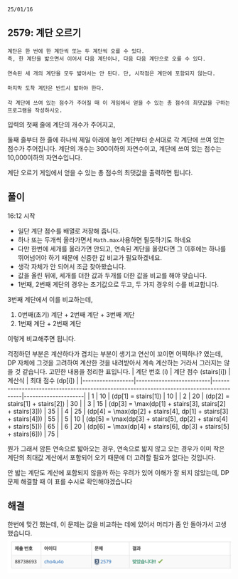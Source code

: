 `25/01/16`

## 2579: 계단 오르기

```
계단은 한 번에 한 계단씩 또는 두 계단씩 오를 수 있다.
즉, 한 계단을 밟으면서 이어서 다음 계단이나, 다음 다음 계단으로 오를 수 있다.

연속된 세 개의 계단을 모두 밟아서는 안 된다. 단, 시작점은 계단에 포함되지 않는다.

마지막 도착 계단은 반드시 밟아야 한다.

각 계단에 쓰여 있는 점수가 주어질 때 이 게임에서 얻을 수 있는 총 점수의 최댓값을 구하는 프로그램을 작성하시오.
```

입력의 첫째 줄에 계단의 개수가 주어지고,

둘째 줄부터 한 줄에 하나씩 제일 아래에 놓인 계단부터 순서대로 각 계단에 쓰여 있는 점수가 주어집니다. 계단의 개수는 300이하의 자연수이고, 계단에 쓰여 있는 점수는 10,000이하의 자연수입니다.

계단 오르기 게임에서 얻을 수 있는 총 점수의 최댓값을 출력하면 됩니다.

## 풀이

16:12 시작

- 일단 계단 점수를 배열로 저장해 줍니다.
- 하나 또는 두개씩 올라가면서 `Math.max`사용하면 될듯하기도 하네요
- 다만 한번에 세개를 올라가면 안되고, 연속된 계단을 올랐다면 그 이후에는 하나를 뛰어넘어야 하기 때문에 신중한 값 비교가 필요하겠네요.
- 생각 자체가 안 되어서 조금 찾아봤습니다.
- 값을 올린 뒤에, 세개를 더한 값과 두개를 더한 값을 비교를 해야 맞습니다.
- 1번째, 2번째 계단의 경우는 초기값으로 두고, 두 가지 경우의 수를 비교합니다.

3번째 계단에서 이를 비교하는데,

1. 0번째(초기) 계단 + 2번째 계단 + 3번째 계단
2. 1번째 계단 + 2번째 계단

이렇게 비교해주면 됩니다.

걱정하던 부분은 계산하다가 겹치는 부분이 생기고 연산이 꼬이면 어떡하나? 였는데, DP 자체에 그것을 고려하여 계산한 것을 내려받아서 계속 계산하는 거라서 그러지는 않을 것 같습니다. 고민한 내용을 정리한 표입니다.
| 계단 번호 \(i\) | 계단 점수 \(stairs[i]\) | 계산식 | 최대 점수 \(dp[i]\) |
|------------------|--------------------------|-----------------------------------------------------------------------------------------|---------------------|
| 1 | 10 | \(dp[1] = stairs[1]\) | 10 |
| 2 | 20 | \(dp[2] = stairs[1] + stairs[2]\) | 30 |
| 3 | 15 | \(dp[3] = \max(dp[1] + stairs[3], stairs[2] + stairs[3])\) | 35 |
| 4 | 25 | \(dp[4] = \max(dp[2] + stairs[4], dp[1] + stairs[3] + stairs[4])\) | 55 |
| 5 | 10 | \(dp[5] = \max(dp[3] + stairs[5], dp[2] + stairs[4] + stairs[5])\) | 65 |
| 6 | 20 | \(dp[6] = \max(dp[4] + stairs[6], dp[3] + stairs[5] + stairs[6])\) | 75 |

뭔가 그래서 암튼 연속으로 밟아오는 경우, 연속으로 밟지 않고 오는 경우가 이미 작은 계단의 최대값 계산에서 포함되어 오기 때문에 더 고려할 필요가 없다는 것입니다.

안 밟는 계단도 계산에 포함되지 않을까 하는 우려가 있어 이해가 잘 되지 않았는데, DP 문제 해결할 때 이 표를 수시로 확인해야겠습니다

## 해결

한번에 맞긴 했는데, 이 문제는 값을 비교하는 데에 있어서 머리가 좀 안 돌아가서 고생했습니다.
![alt text](image.png)
